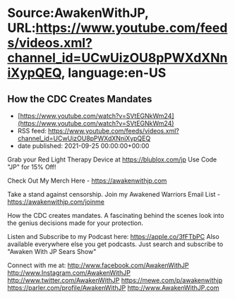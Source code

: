 # Source:AwakenWithJP, URL:https://www.youtube.com/feeds/videos.xml?channel_id=UCwUizOU8pPWXdXNniXypQEQ, language:en-US

## How the CDC Creates Mandates
 - [https://www.youtube.com/watch?v=SVtEGNkWm24](https://www.youtube.com/watch?v=SVtEGNkWm24)
 - RSS feed: https://www.youtube.com/feeds/videos.xml?channel_id=UCwUizOU8pPWXdXNniXypQEQ
 - date published: 2021-09-25 00:00:00+00:00

Grab your Red Light Therapy Device at https://blublox.com/jp
Use Code "JP" for 15% Off!

Check Out My Merch Here - https://awakenwithjp.com

Take a stand against censorship. Join my Awakened Warriors Email List - https://awakenwithjp.com/joinme

How the CDC creates mandates. A fascinating behind the scenes look into the genius decisions made for your protection.

Listen and Subscribe to my Podcast here: 
https://apple.co/3fFTbPC
Also available everywhere else you get podcasts. Just search and subscribe to "Awaken With JP Sears Show"

Connect with me at: 
http://www.facebook.com/AwakenWithJP
http://www.Instagram.com/AwakenWithJP
http://www.twitter.com/AwakenWithJP
https://mewe.com/p/awakenwithjp
https://parler.com/profile/AwakenWithJP
http://www.AwakenWithJP.com


